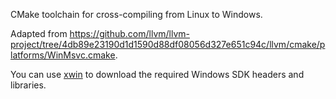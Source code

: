 CMake toolchain for cross-compiling from Linux to Windows.

Adapted from https://github.com/llvm/llvm-project/tree/4db89e23190d1d1590d88df08056d327e651c94c/llvm/cmake/platforms/WinMsvc.cmake.

You can use [xwin](https://github.com/Jake-Shadle/xwin) to download the required Windows SDK headers and libraries.
